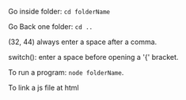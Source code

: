 Go inside folder: `cd folderName`

Go Back one folder: `cd ..`

(32, 44) always enter a space after a comma.

switch():   enter a space before opening a '{' bracket.

To run a program: ` node folderName `.

 To link a js file at html  <!-- <script src="object.js" </script>  -->